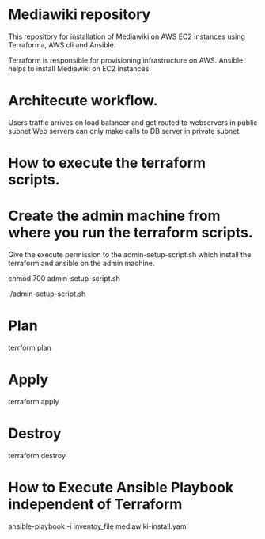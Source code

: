 # Mediawiki repository

This repository for installation of Mediawiki on AWS EC2 instances using Terraforma, AWS cli and Ansible.

Terraform is responsible for provisioning infrastructure on AWS. 
Ansible helps to install Mediawiki on EC2 instances.

# Architecute workflow.

Users traffic arrives on load balancer and get routed to webservers in public subnet
Web servers can only make calls to DB server in private subnet.

# How to execute the terraform scripts.

# Create the admin machine from where you run the terraform scripts.

Give the execute permission to the admin-setup-script.sh which install the terraform and ansible on the admin machine.

chmod 700 admin-setup-script.sh


./admin-setup-script.sh

# Plan

terrform plan

# Apply

terraform apply

# Destroy

terraform destroy

# How to Execute Ansible Playbook independent of Terraform

ansible-playbook -i inventoy_file mediawiki-install.yaml

